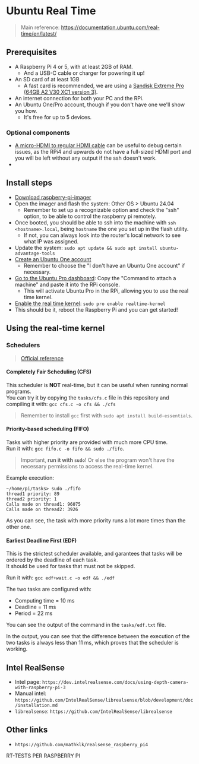# Ubuntu Real Time
> Main reference: https://documentation.ubuntu.com/real-time/en/latest/

## Prerequisites
- A Raspberry Pi 4 or 5, with at least 2GB of RAM.
  - And a USB-C cable or charger for powering it up!
- An SD card of at least 1GB
  - A fast card is recommended, we are using a [Sandisk Extreme Pro (64GB A2 V30 XC1 version 3)](https://amzn.eu/d/088skAH).
- An internet connection for both your PC and the RPi.
- An Ubuntu One/Pro account, though if you don't have one we'll show you how.
  - It's free for up to 5 devices.

### Optional components
- [A micro-HDMI to regular HDMI cable](https://amzn.eu/d/cu1kO97) can be useful to debug certain issues, as the RPi4 and upwards do not have a full-sized HDMI port and you will be left without any output if the ssh doesn't work.
- 

## Install steps

- [Download raspberry-pi-imager](https://www.raspberrypi.com/software/)
- Open the imager and flash the system: Other OS > Ubuntu 24.04
  - Remember to set up a recognizable option and check the "ssh" option, to be able to control
    the raspberry pi remotely.
- Once booted, you should be able to ssh into the machine with `ssh <hostname>.local`, being `hostname` 
  the one you set up in the flash utility.
  - If not, you can always look into the router's local network to see what IP was assigned.
- Update the system: `sudo apt update && sudo apt install ubuntu-advantage-tools`
- [Create an Ubuntu One account](https://login.ubuntu.com/)
  - Remember to choose the "I don't have an Ubuntu One account" if necessary.
- [Go to the Ubuntu Pro dashboard](https://ubuntu.com/pro/dashboard): Copy the "Command to attach a machine" and paste it into the RPi console.
  - This will activate Ubuntu Pro in the RPi, allowing you to use the real time kernel.
- [Enable the real time kernel](https://documentation.ubuntu.com/pro-client/en/latest/howtoguides/enable_realtime_kernel/): `sudo pro enable realtime-kernel`
- This should be it, reboot the Raspberry Pi and you can get started!

## Using the real-time kernel

### Schedulers
> [Official reference](https://documentation.ubuntu.com/real-time/en/latest/tutorial/first-rt-app/4-schedulers/)

#### Completely Fair Scheduling (CFS)
This scheduler is **NOT** real-time, but it can be useful when running normal programs.  
You can try it by copying the `tasks/cfs.c` file in this repository and compiling it with: `gcc cfs.c -o cfs && ./cfs`

> Remember to install `gcc` first with `sudo apt install build-essentials`.

#### Priority-based scheduling (FIFO)
Tasks with higher priority are provided with much more CPU time.  
Run it with: `gcc fifo.c -o fifo && sudo ./fifo`.  
> Important, **run it with `sudo`**! Or else the program won't have the necessary permissions to access the real-time kernel.

Example execution:
```
~/home/pi/tasks> sudo ./fifo
thread1 priority: 89
thread2 priority: 1
Calls made on thread1: 96075
Calls made on thread2: 3926
```
As you can see, the task with more priority runs a lot more times than the other one.

#### Earliest Deadline First (EDF)
This is the strictest scheduler available, and garantees that tasks will be ordered by the deadline of each task.  
It should be used for tasks that must not be skipped.

Run it with: `gcc edf+wait.c -o edf && ./edf`

The two tasks are configured with:
- Computing time = 10 ms
- Deadline = 11 ms
- Period = 22 ms

You can see the output of the command in the `tasks/edf.txt` file.

In the output, you can see that the difference between the execution of the two tasks is always less than 11 ms, which proves that the scheduler is working.

## Intel RealSense

- Intel page: `https://dev.intelrealsense.com/docs/using-depth-camera-with-raspberry-pi-3`
- Manual intel: `https://github.com/IntelRealSense/librealsense/blob/development/doc/installation.md`
- `librealsense`: `https://github.com/IntelRealSense/librealsense`

## Other links

- `https://github.com/mathklk/realsense_raspberry_pi4`

RT-TESTS PER RASPBERRY PI